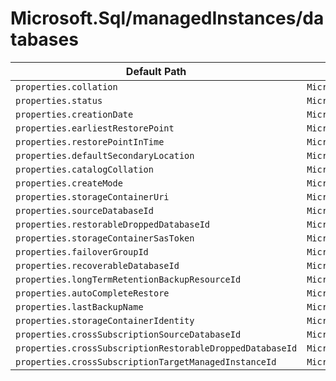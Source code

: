 # Microsoft.Sql/managedInstances/databases

| Default Path | Alias |
|---|---|
| `properties.collation` | `Microsoft.Sql/managedInstances/databases/collation` |
| `properties.status` | `Microsoft.Sql/managedInstances/databases/status` |
| `properties.creationDate` | `Microsoft.Sql/managedInstances/databases/creationDate` |
| `properties.earliestRestorePoint` | `Microsoft.Sql/managedInstances/databases/earliestRestorePoint` |
| `properties.restorePointInTime` | `Microsoft.Sql/managedInstances/databases/restorePointInTime` |
| `properties.defaultSecondaryLocation` | `Microsoft.Sql/managedInstances/databases/defaultSecondaryLocation` |
| `properties.catalogCollation` | `Microsoft.Sql/managedInstances/databases/catalogCollation` |
| `properties.createMode` | `Microsoft.Sql/managedInstances/databases/createMode` |
| `properties.storageContainerUri` | `Microsoft.Sql/managedInstances/databases/storageContainerUri` |
| `properties.sourceDatabaseId` | `Microsoft.Sql/managedInstances/databases/sourceDatabaseId` |
| `properties.restorableDroppedDatabaseId` | `Microsoft.Sql/managedInstances/databases/restorableDroppedDatabaseId` |
| `properties.storageContainerSasToken` | `Microsoft.Sql/managedInstances/databases/storageContainerSasToken` |
| `properties.failoverGroupId` | `Microsoft.Sql/managedInstances/databases/failoverGroupId` |
| `properties.recoverableDatabaseId` | `Microsoft.Sql/managedInstances/databases/recoverableDatabaseId` |
| `properties.longTermRetentionBackupResourceId` | `Microsoft.Sql/managedInstances/databases/longTermRetentionBackupResourceId` |
| `properties.autoCompleteRestore` | `Microsoft.Sql/managedInstances/databases/autoCompleteRestore` |
| `properties.lastBackupName` | `Microsoft.Sql/managedInstances/databases/lastBackupName` |
| `properties.storageContainerIdentity` | `Microsoft.Sql/managedInstances/databases/storageContainerIdentity` |
| `properties.crossSubscriptionSourceDatabaseId` | `Microsoft.Sql/managedInstances/databases/crossSubscriptionSourceDatabaseId` |
| `properties.crossSubscriptionRestorableDroppedDatabaseId` | `Microsoft.Sql/managedInstances/databases/crossSubscriptionRestorableDroppedDatabaseId` |
| `properties.crossSubscriptionTargetManagedInstanceId` | `Microsoft.Sql/managedInstances/databases/crossSubscriptionTargetManagedInstanceId` |

